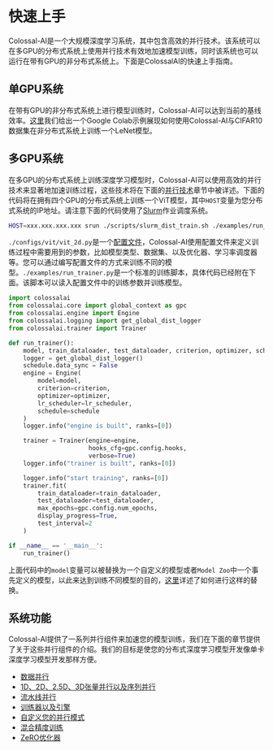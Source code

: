 # 快速上手

Colossal-AI是一个大规模深度学习系统，其中包含高效的并行技术。该系统可以在多GPU的分布式系统上使用并行技术有效地加速模型训练，同时该系统也可以运行在带有GPU的非分布式系统上。下面是ColossalAI的快速上手指南。

## 单GPU系统

在带有GPU的非分布式系统上进行模型训练时，Colossal-AI可以达到当前的基线效率。[这里](https://colab.research.google.com/drive/1fJnqqFzPuzZ_kn1lwCpG2nh3l2ths0KE?usp=sharing#scrollTo=cQ_y7lBG09LS)我们给出一个Google Colab示例展现如何使用Colossal-AI与CIFAR10数据集在非分布式系统上训练一个LeNet模型。

## 多GPU系统

在多GPU的分布式系统上训练深度学习模型时，Colossal-AI可以使用高效的并行技术来显著地加速训练过程，这些技术将在下面的[并行技术](parallelization.md)章节中被详述。下面的代码将在拥有四个GPU的分布式系统上训练一个ViT模型，其中`HOST`变量为您分布式系统的IP地址。请注意下面的代码使用了[Slurm](https://slurm.schedmd.com/documentation.html)作业调度系统。

```bash
HOST=xxx.xxx.xxx.xxx srun ./scripts/slurm_dist_train.sh ./examples/run_trainer.py ./configs/vit/vit_2d.py
```

`./configs/vit/vit_2d.py`是一个[配置文件](config.md)，Colossal-AI使用配置文件来定义训练过程中需要用到的参数，比如模型类型、数据集、以及优化器、学习率调度器等。您可以通过编写配置文件的方式来训练不同的模型。`./examples/run_trainer.py`是一个标准的训练脚本，具体代码已经附在下面。该脚本可以读入配置文件中的训练参数并训练模型。

```python
import colossalai
from colossalai.core import global_context as gpc
from colossalai.engine import Engine
from colossalai.logging import get_global_dist_logger
from colossalai.trainer import Trainer

def run_trainer():
    model, train_dataloader, test_dataloader, criterion, optimizer, schedule, lr_scheduler = colossalai.initialize()
    logger = get_global_dist_logger()
    schedule.data_sync = False
    engine = Engine(
        model=model,
        criterion=criterion,
        optimizer=optimizer,
        lr_scheduler=lr_scheduler,
        schedule=schedule
    )
    logger.info("engine is built", ranks=[0])

    trainer = Trainer(engine=engine,
                      hooks_cfg=gpc.config.hooks,
                      verbose=True)
    logger.info("trainer is built", ranks=[0])

    logger.info("start training", ranks=[0])
    trainer.fit(
        train_dataloader=train_dataloader,
        test_dataloader=test_dataloader,
        max_epochs=gpc.config.num_epochs,
        display_progress=True,
        test_interval=2
    )

if __name__ == '__main__':
    run_trainer()
```

上面代码中的`model`变量可以被替换为一个自定义的模型或者`Model Zoo`中一个事先定义的模型，以此来达到训练不同模型的目的，[这里](model.md)详述了如何进行这样的替换。

## 系统功能

Colossal-AI提供了一系列并行组件来加速您的模型训练，我们在下面的章节提供了关于这些并行组件的介绍。我们的目标是使您的分布式深度学习模型开发像单卡深度学习模型开发那样方便。

- [数据并行](parallelization.md)
- [1D、2D、2.5D、3D张量并行以及序列并行](parallelization.md)
- [流水线并行](parallelization.md)
- [训练器以及引擎](trainer_engine.md)
- [自定义您的并行模式](add_your_parallel.md)
- [混合精度训练](amp.md)
- [ZeRO优化器](zero.md)
